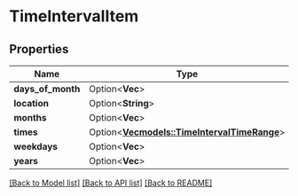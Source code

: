 # TimeIntervalItem

## Properties

Name | Type | Description | Notes
------------ | ------------- | ------------- | -------------
**days_of_month** | Option<**Vec<String>**> |  | [optional]
**location** | Option<**String**> |  | [optional]
**months** | Option<**Vec<String>**> |  | [optional]
**times** | Option<[**Vec<models::TimeIntervalTimeRange>**](TimeIntervalTimeRange.md)> |  | [optional]
**weekdays** | Option<**Vec<String>**> |  | [optional]
**years** | Option<**Vec<String>**> |  | [optional]

[[Back to Model list]](../README.md#documentation-for-models) [[Back to API list]](../README.md#documentation-for-api-endpoints) [[Back to README]](../README.md)


